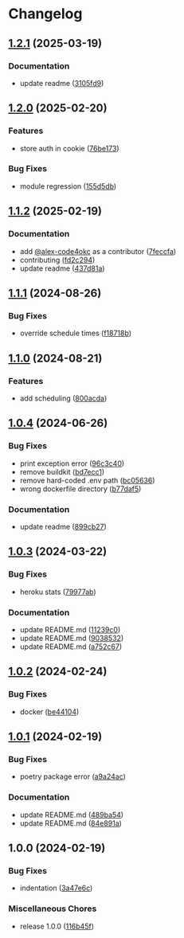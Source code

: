 # Changelog

## [1.2.1](https://github.com/pythoninthegrass/meetup_bot/compare/v1.2.0...v1.2.1) (2025-03-19)


### Documentation

* update readme ([3105fd9](https://github.com/pythoninthegrass/meetup_bot/commit/3105fd9ce3ffb9a4a65240af2648d9f6bde31788))

## [1.2.0](https://github.com/pythoninthegrass/meetup_bot/compare/v1.1.2...v1.2.0) (2025-02-20)


### Features

* store auth in cookie ([76be173](https://github.com/pythoninthegrass/meetup_bot/commit/76be17370d5af3771af67589c59432facca07c59))


### Bug Fixes

* module regression ([155d5db](https://github.com/pythoninthegrass/meetup_bot/commit/155d5dbcee72f8099a82a5d386ea9f42fde447ea))

## [1.1.2](https://github.com/pythoninthegrass/meetup_bot/compare/v1.1.1...v1.1.2) (2025-02-19)


### Documentation

* add [@alex-code4okc](https://github.com/alex-code4okc) as a contributor ([7feccfa](https://github.com/pythoninthegrass/meetup_bot/commit/7feccfa439115616c7fdb760c15043ff3e6d858e))
* contributing ([fd2c294](https://github.com/pythoninthegrass/meetup_bot/commit/fd2c294a018e6943b4b6b66af74b8eaa14db0c0c))
* update readme ([437d81a](https://github.com/pythoninthegrass/meetup_bot/commit/437d81a528e7e63b98d8f9ab7e1086d2a11023b7))

## [1.1.1](https://github.com/pythoninthegrass/meetup_bot/compare/v1.1.0...v1.1.1) (2024-08-26)


### Bug Fixes

* override schedule times ([f18718b](https://github.com/pythoninthegrass/meetup_bot/commit/f18718b62b403fabf7dce0921c9056dd96defba1))

## [1.1.0](https://github.com/pythoninthegrass/meetup_bot/compare/v1.0.4...v1.1.0) (2024-08-21)


### Features

* add scheduling ([800acda](https://github.com/pythoninthegrass/meetup_bot/commit/800acda371006760724ca67e6b0a70260b39b0b1))

## [1.0.4](https://github.com/pythoninthegrass/meetup_bot/compare/v1.0.3...v1.0.4) (2024-06-26)


### Bug Fixes

* print exception error ([96c3c40](https://github.com/pythoninthegrass/meetup_bot/commit/96c3c404b1268401f2a4bbfc803f32849cc54d98))
* remove buildkit ([bd7ecc1](https://github.com/pythoninthegrass/meetup_bot/commit/bd7ecc125d188e5bf4fc526f267282dd5492a19d))
* remove hard-coded .env path ([bc05636](https://github.com/pythoninthegrass/meetup_bot/commit/bc056360e81968c7d086fce4744f807b9093c0e3))
* wrong dockerfile directory ([b77daf5](https://github.com/pythoninthegrass/meetup_bot/commit/b77daf51d5b1ae3d4fae406b3513ae8a201bce30))


### Documentation

* update readme ([899cb27](https://github.com/pythoninthegrass/meetup_bot/commit/899cb279d2ee87acb154edf612e196b6f9b1b541))

## [1.0.3](https://github.com/pythoninthegrass/meetup_bot/compare/v1.0.2...v1.0.3) (2024-03-22)


### Bug Fixes

* heroku stats ([79977ab](https://github.com/pythoninthegrass/meetup_bot/commit/79977ab5549de6d11d888b229fd3b7f0d1b352e0))


### Documentation

* update README.md ([11239c0](https://github.com/pythoninthegrass/meetup_bot/commit/11239c098f59acc35ed006610fd8b4031520f953))
* update README.md ([9038532](https://github.com/pythoninthegrass/meetup_bot/commit/903853252fcf1bfa0d28540eed8e1fb45c6ddaa1))
* update README.md ([a752c67](https://github.com/pythoninthegrass/meetup_bot/commit/a752c673f073d8cf355bf399416d8b4dcda05b4b))

## [1.0.2](https://github.com/pythoninthegrass/meetup_bot/compare/v1.0.1...v1.0.2) (2024-02-24)


### Bug Fixes

* docker ([be44104](https://github.com/pythoninthegrass/meetup_bot/commit/be44104c8caa7197eeb12123873ab64aa7677ef8))

## [1.0.1](https://github.com/pythoninthegrass/meetup_bot/compare/v1.0.0...v1.0.1) (2024-02-19)


### Bug Fixes

* poetry package error ([a9a24ac](https://github.com/pythoninthegrass/meetup_bot/commit/a9a24ac14d7ef2ce86ed517e744ada7128ebc6d1))


### Documentation

* update README.md ([489ba54](https://github.com/pythoninthegrass/meetup_bot/commit/489ba540d873ee79863b57e31ab3fa4fa2f1fcca))
* update README.md ([84e891a](https://github.com/pythoninthegrass/meetup_bot/commit/84e891a468a74532518c95c26190c0f2ade614be))

## 1.0.0 (2024-02-19)


### Bug Fixes

* indentation ([3a47e6c](https://github.com/pythoninthegrass/meetup_bot/commit/3a47e6c245164d085b69cfc9d27081b75a9f308d))


### Miscellaneous Chores

* release 1.0.0 ([116b45f](https://github.com/pythoninthegrass/meetup_bot/commit/116b45f03d246b7ad5cf11f54bb99330311bf1dd))

